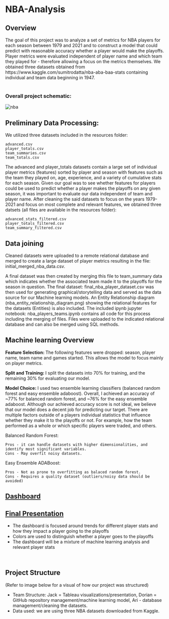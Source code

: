 # NBA-Analysis  
<h2> Overview</h2>  
The goal of this project was to analyze a set of metrics for NBA players for each season between 1979 and 2021 and to construct a model that could predict with reasonable accuracy whether a player would make the playoffs. Player metrics were evaluated independent of player name and which team they played for - therefore allowing a focus on the metrics themselves. We obtained three datasets obtained from https://www.kaggle.com/sumitrodatta/nba-aba-baa-stats containing individual and team data beginning in 1947.  </br> </br> 

<h3>Overall project schematic:  </h3>

![nba](https://user-images.githubusercontent.com/60231630/156903252-00ebdc1c-0317-4872-9d59-5300b981b4e7.png)   

<h2>Preliminary Data Processing:  </h2>

We utilized three datasets included in the resources folder: 

    advanced.csv   
    player_totals.csv  
    team_summaries.csv  
    team_totals.csv  

The advanced and player_totals datasets contain a large set of individual player metrics (features) sorted by player and season with features such as the team they played on, age, experience, and a variety of cumulative stats for each season.  Given our goal was to see whether features for players could be used to predict whether a player makes the playoffs on any given season, it was important to evaluate our data independent of team and player name.  After cleaning the said datasets to focus on  the years 1979-2021 and focus on most complete and relevant features, we obtained three datsets (all files are available in the resources folder):   

    advanced_stats_filtered.csv  
    player_totals_filtered.csv  
    team_summary_filtered.csv  


<h2> Data joining  </h2>

Cleaned datasets were uploaded to a remote relational database and merged to create a large dataset of player metrics resulting in the file: initial_merged_nba_data.csv.  

A final dataset was then created by merging this file to team_summary data which indicates whether the associated team made it to the playoffs for the season in question. The final dataset: final_nba_player_dataset.csv was then used for generating graphical/storytelling data and served as the data source for our Machine learning models.  An Entity Relationship diagram (nba_entity_relationship_diagram.png) showing the relational features for the datasets (Entities) is also included.  The included ipynb jupyter notebook: nba_players_teams.ipynb contains all code for this process including the merging of files.  Files were uploaded to the indicated relational database and can also be merged using  SQL methods.   

<h2> Machine learning Overview </h2>

<b>Feature Selection: </b>
The following features were dropped: season, player name, team name and games started.  This allows the model to focus mainly on player metrics.  

<b>Split and Training: </b>I split the datasets into 70% for training, and the remaining 30% for evaluating our model. <br/>

<b>Model Choice: </b>I used two ensemble learning classifiers (balanced random forest and easy ensemble adaboost). Overall, I achieved an accuracy of ~77% for balanced random forest, and ~76% for the easy ensemble adaboost. Although our achieved accuracy score is not ideal, we believe that our model does a decent job for predicting our target. There are multiple factors outside of a players individual statistics that influence whether they make it to the playoffs or not. For example, how the team performed as a whole or which specific players were traded, and others.

Balanced Random Forest:

    Pros - it can handle datasets with higher dimensionalities, and identify most significant variables.
    Cons - May overfit noisy datasets.

Easy Ensemble ADABoost:

    Pros - Not as prone to overfitting as balaced random forest.
    Cons - Requires a quality dataset (outliers/noisy data should be avoided)


<h2><a href="https://public.tableau.com/app/profile/jack.hansley/viz/nba_capstone_project/Story1?publish=yes">Dashboard</a></h2>

<h2><a href="https://docs.google.com/presentation/d/1t6YsnGQhOi9N7vU0Tb5gkCMd-MR3NOp-bDFIssK2VEw/edit#slide=id.gc6fa3c898_0_0">Final Presentation</a></h2>

 <ul>
 <li>The dashboard is focused around trends for different player stats and how they impact a player going to the playoffs</li>
 <li>Colors are used to distinguish whether a player goes to the playoffs</li>
 <li>The dashboard will be a mixture of machine learning analysis and relevant player stats</li>
 </ul>


<br/>

<h2>Project Structure</h2>
(Refer to image below for a visual of how our project was structured)
<ul>
    <li>Team Structure: Jack = Tableau visualizations/presentation, Dorian = GitHub repository management/machine learning model, Ari - database management/cleaning the datasets.</li>
    <li>Data used: we are using three NBA datasets downloaded from Kaggle.</li>
</ul>

<br/>
